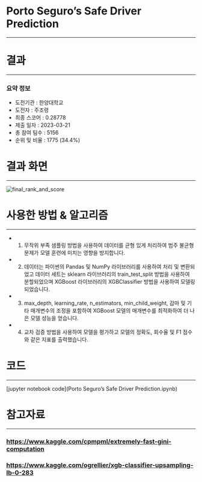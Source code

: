 # Porto Seguro’s Safe Driver Prediction
---
# 결과
---
### 요약 정보
* 도전기관 : 한양대학교
* 도전자 : 주조령
* 최종 스코어 : 0.28778
* 제출 일자 : 2023-03-21
* 총 참여 팀수 : 5156
* 순위 및 비율 : 1775 (34.4%)

# 결과 화면
---
![final_rank_and_score](./img/Leaderboard_Score.JPG)

# 사용한 방법 & 알고리즘
---
* 1. 무작위 부족 샘플링 방법을 사용하여 데이터를 균형 있게 처리하여 범주 불균형 문제가 모델 훈련에 미치는 영향을 방지합니다.

* 2. 데이터는 파이썬의 Pandas 및 NumPy 라이브러리를 사용하여 처리 및 변환되었고 데이터 세트는 sklearn 라이브러리의 train_test_split 방법을 사용하여 분할되었으며 XGBoost 라이브러리의 XGBClassifier 방법을 사용하여 모델링되었습니다.

* 3. max_depth, learning_rate, n_estimators, min_child_weight, 감마 및 기타 매개변수의 조정을 포함하여 XGBoost 모델의 매개변수를 최적화하여 더 나은 모델 성능을 얻습니다.

* 4. 교차 검증 방법을 사용하여 모델을 평가하고 모델의 정확도, 회수율 및 F1 점수와 같은 지표를 출력했습니다. 

# 코드
---
[jupyter notebook code](Porto Seguro’s Safe Driver Prediction.ipynb)

# 참고자료
---
### https://www.kaggle.com/cpmpml/extremely-fast-gini-computation
### https://www.kaggle.com/ogrellier/xgb-classifier-upsampling-lb-0-283
```python

```